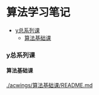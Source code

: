 # 算法学习笔记

<!-- @import "[TOC]" {cmd="toc" depthFrom=3 depthTo=6 orderedList=false} -->

<!-- code_chunk_output -->

- [y总系列课](#y总系列课)
  - [算法基础课](#算法基础课)

<!-- /code_chunk_output -->

### y总系列课
#### 算法基础课
[./acwings/算法基础课/README.md](./acwings/算法基础课/README.md)
